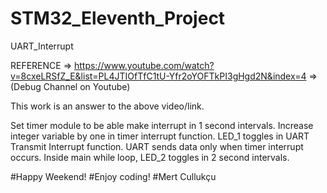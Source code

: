 # STM32_Eleventh_Project
UART_Interrupt

REFERENCE => https://www.youtube.com/watch?v=8cxeLRSfZ_E&list=PL4JTIOfTfC1tU-Yfr2oYOFTkPI3gHgd2N&index=4
          => (Debug Channel on Youtube)

This work is an answer to the above video/link.

Set timer module to be able make interrupt in 1 second intervals.
Increase integer variable by one in timer interrupt function.
LED_1 toggles in UART Transmit Interrupt function.
UART sends data only when timer interrupt occurs.
Inside main while loop, LED_2 toggles in 2 second intervals.

#Happy Weekend!
#Enjoy coding!
#Mert Cullukçu
